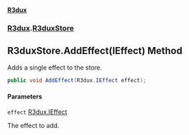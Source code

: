#### [R3dux](R3dux.md 'R3dux')
### [R3dux](R3dux.md#R3dux 'R3dux').[R3duxStore](R3duxStore.md 'R3dux.R3duxStore')

## R3duxStore.AddEffect(IEffect) Method

Adds a single effect to the store.

```csharp
public void AddEffect(R3dux.IEffect effect);
```
#### Parameters

<a name='R3dux.R3duxStore.AddEffect(R3dux.IEffect).effect'></a>

`effect` [R3dux.IEffect](https://docs.microsoft.com/en-us/dotnet/api/R3dux.IEffect 'R3dux.IEffect')

The effect to add.
